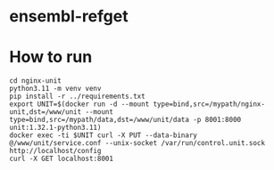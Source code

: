 # ensembl-refget

# How to run
    cd nginx-unit
    python3.11 -m venv venv
    pip install -r ../requirements.txt
    export UNIT=$(docker run -d --mount type=bind,src=/mypath/nginx-unit,dst=/www/unit --mount type=bind,src=/mypath/data,dst=/www/unit/data -p 8001:8000 unit:1.32.1-python3.11)
    docker exec -ti $UNIT curl -X PUT --data-binary @/www/unit/service.conf --unix-socket /var/run/control.unit.sock http://localhost/config
    curl -X GET localhost:8001
    
